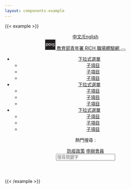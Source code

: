 ```yaml
---
layout: components-example
---
```


{{< example >}}
<header>
  <div class="bg-gray-200">
    <div class="container d-flex justify-content-center justify-content-md-end">
      <a href="#" class="language-switch">中文/English</a>
    </div>
  </div>
  <nav class="navbar navbar-expand-md navbar-light bg-light">
    <div class="container flex-wrap">
      <a class="navbar-brand d-flex align-items-center" href="#">
        <img src="/img/pdis-logo-final-inverse.png" width="32" height="32" alt="logo" class="rounded">
        <span class="navbar-title h3">教育部青年署 RICH 職場體驗網</span>
      </a>
      <button class="navbar-toggler" type="button" data-bs-toggle="collapse" data-bs-target="#navbarSupportedContent" aria-controls="navbarSupportedContent" aria-expanded="false" aria-label="Toggle navigation">
        <span class="navbar-toggler-icon"></span>
      </button>
      <div class="collapse navbar-collapse align-items-end" id="navbarSupportedContent">
        <ul class="navbar-nav me-auto">
          <li class="nav-item dropdown">
            <a class="nav-link dropdown-toggle" href="#" id="navbarDropdown1" role="button" data-bs-toggle="dropdown" aria-expanded="false">
              下拉式選單
            </a>
            <ul class="dropdown-menu" aria-labelledby="navbarDropdown1">
              <li><a class="dropdown-item" href="#">子項目</a></li>
              <li><a class="dropdown-item" href="#">子項目</a></li>
              <li><a class="dropdown-item" href="#">子項目</a></li>
            </ul>
          </li>
          <li class="nav-item dropdown">
            <a class="nav-link dropdown-toggle" href="#" id="navbarDropdown2" role="button" data-bs-toggle="dropdown" aria-expanded="false">
              下拉式選單
            </a>
            <ul class="dropdown-menu" aria-labelledby="navbarDropdown2">
              <li><a class="dropdown-item" href="#">子項目</a></li>
              <li><a class="dropdown-item" href="#">子項目</a></li>
              <li><a class="dropdown-item" href="#">子項目</a></li>
            </ul>
          </li>
          <li class="nav-item dropdown">
            <a class="nav-link dropdown-toggle" href="#" id="navbarDropdown3" role="button" data-bs-toggle="dropdown" aria-expanded="false">
              下拉式選單
            </a>
            <ul class="dropdown-menu" aria-labelledby="navbarDropdown3">
              <li><a class="dropdown-item" href="#">子項目</a></li>
              <li><a class="dropdown-item" href="#">子項目</a></li>
              <li><a class="dropdown-item" href="#">子項目</a></li>
            </ul>
          </li>
        </ul>
        <div>
          <div class="d-flex justify-content-end">
            <p>熱門搜尋 :</p>
            <a href="#">防疫政策</a>
            <a href="#">申辦會員</a>
          </div>
          <div class="input-group">
            <input class="form-control" type="search" placeholder="搜尋關鍵字" aria-label="Search">
            <span class="input-group-text bg-primary text-white"><i class="bi bi-search"></i></span>
          </div>
        </div>
      </div>
    </div>
  </nav>
</header>
{{< /example >}}